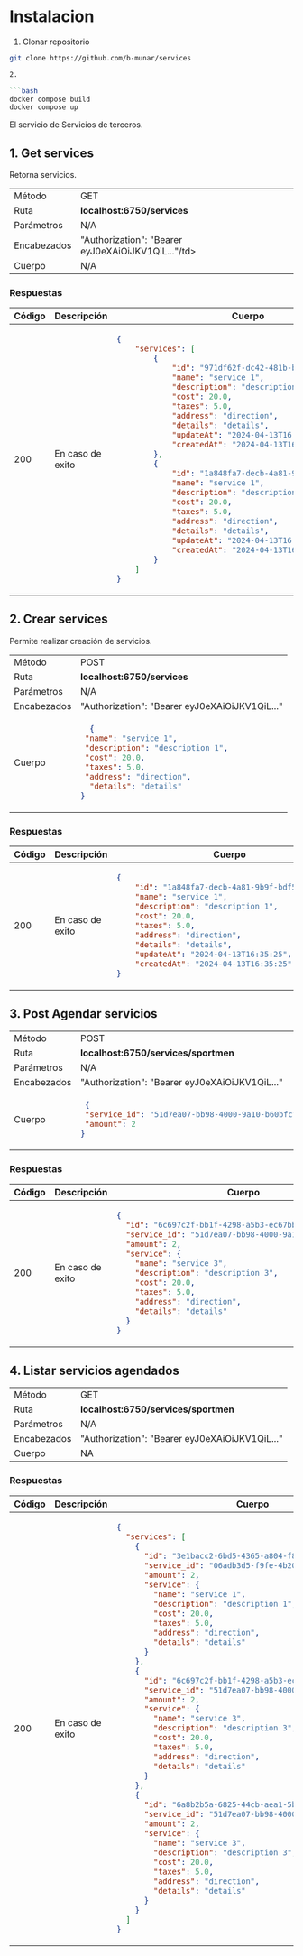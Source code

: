 # Instalacion

1. Clonar repositorio

```bash
git clone https://github.com/b-munar/services

2. 

```bash
docker compose build
docker compose up
```


El servicio de Servicios de terceros.

## 1. Get services 

Retorna servicios.

<table>
<tr>
<td> Método </td>
<td> GET </td>
</tr>
<tr>
<td> Ruta </td>
<td> <strong>localhost:6750/services</strong> </td>
</tr>
<tr>
<td> Parámetros </td>
<td> N/A </td>
</tr>
<tr>
<td> Encabezados </td>
<td> "Authorization": "Bearer eyJ0eXAiOiJKV1QiL..."/td>
</tr>
<tr>
<td> Cuerpo </td>
<td>N/A</td>
</tr>
</table>

### Respuestas

<table>
<tr>
<th> Código </th>
<th> Descripción </th>
<th> Cuerpo </th>
</tr>
<tbody>
<td> 200 </td>
<td>En caso de exito</td>
<td>

```json
{
    "services": [
        {
            "id": "971df62f-dc42-481b-b320-2d090ef5aaa1",
            "name": "service 1",
            "description": "description 1",
            "cost": 20.0,
            "taxes": 5.0,
            "address": "direction",
            "details": "details",
            "updateAt": "2024-04-13T16:33:15",
            "createdAt": "2024-04-13T16:33:15"
        },
        {
            "id": "1a848fa7-decb-4a81-9b9f-bdf5d5a39a30",
            "name": "service 1",
            "description": "description 1",
            "cost": 20.0,
            "taxes": 5.0,
            "address": "direction",
            "details": "details",
            "updateAt": "2024-04-13T16:35:25",
            "createdAt": "2024-04-13T16:35:25"
        }
    ]
}
```
</td>
</tr>
</tbody>
</table>

## 2. Crear services 

Permite realizar creación de servicios.

<table>
<tr>
<td> Método </td>
<td> POST </td>
</tr>
<tr>
<td> Ruta </td>
<td> <strong>localhost:6750/services</strong> </td>
</tr>
<tr>
<td> Parámetros </td>
<td> N/A </td>
</tr>
<tr>
<td> Encabezados </td>
<td> "Authorization": "Bearer eyJ0eXAiOiJKV1QiL..."</td>
</tr>
<tr>
<td> Cuerpo </td>
<td>

```json
  {
 "name": "service 1",
 "description": "description 1",
 "cost": 20.0,
 "taxes": 5.0,
 "address": "direction",
  "details": "details"
}
  ```
</td>
</tr>
</table>

### Respuestas

<table>
<tr>
<th> Código </th>
<th> Descripción </th>
<th> Cuerpo </th>
</tr>
<tbody>
<td> 200 </td>
<td>En caso de exito</td>
<td>

```json
{
    "id": "1a848fa7-decb-4a81-9b9f-bdf5d5a39a30",
    "name": "service 1",
    "description": "description 1",
    "cost": 20.0,
    "taxes": 5.0,
    "address": "direction",
    "details": "details",
    "updateAt": "2024-04-13T16:35:25",
    "createdAt": "2024-04-13T16:35:25"
}
```
</td>
</tr>
</tbody>
</table>

## 3. Post Agendar servicios 

<table>
<tr>
<td> Método </td>
<td> POST </td>
</tr>
<tr>
<td> Ruta </td>
<td> <strong>localhost:6750/services/sportmen</strong> </td>
</tr>
<tr>
<td> Parámetros </td>
<td> N/A </td>
</tr>
<tr>
<td> Encabezados </td>
<td> "Authorization": "Bearer eyJ0eXAiOiJKV1QiL..."</td>
</tr>
<tr>
<td> Cuerpo </td>
<td>

```json
 {
 "service_id": "51d7ea07-bb98-4000-9a10-b60bfcf5c848",
 "amount": 2
}
  ```
</td>
</tr>
</table>

### Respuestas

<table>
<tr>
<th> Código </th>
<th> Descripción </th>
<th> Cuerpo </th>
</tr>
<tbody>
<td> 200 </td>
<td>En caso de exito</td>
<td>

```json
{
  "id": "6c697c2f-bb1f-4298-a5b3-ec67bbae42e4",
  "service_id": "51d7ea07-bb98-4000-9a10-b60bfcf5c848",
  "amount": 2,
  "service": {
    "name": "service 3",
    "description": "description 3",
    "cost": 20.0,
    "taxes": 5.0,
    "address": "direction",
    "details": "details"
  }
}
```
</td>
</tr>
</tbody>
</table>


## 4. Listar servicios agendados 

<table>
<tr>
<td> Método </td>
<td> GET </td>
</tr>
<tr>
<td> Ruta </td>
<td> <strong>localhost:6750/services/sportmen</strong> </td>
</tr>
<tr>
<td> Parámetros </td>
<td> N/A </td>
</tr>
<tr>
<td> Encabezados </td>
<td> "Authorization": "Bearer eyJ0eXAiOiJKV1QiL..."</td>
</tr>
<tr>
<td> Cuerpo </td>
<td>
NA
</td>
</tr>
</table>

### Respuestas

<table>
<tr>
<th> Código </th>
<th> Descripción </th>
<th> Cuerpo </th>
</tr>
<tbody>
<td> 200 </td>
<td>En caso de exito</td>
<td>

```json
{
  "services": [
    {
      "id": "3e1bacc2-6bd5-4365-a804-f8f54c45dfe7",
      "service_id": "06adb3d5-f9fe-4b20-acfe-62b50e9e0f80",
      "amount": 2,
      "service": {
        "name": "service 1",
        "description": "description 1",
        "cost": 20.0,
        "taxes": 5.0,
        "address": "direction",
        "details": "details"
      }
    },
    {
      "id": "6c697c2f-bb1f-4298-a5b3-ec67bbae42e4",
      "service_id": "51d7ea07-bb98-4000-9a10-b60bfcf5c848",
      "amount": 2,
      "service": {
        "name": "service 3",
        "description": "description 3",
        "cost": 20.0,
        "taxes": 5.0,
        "address": "direction",
        "details": "details"
      }
    },
    {
      "id": "6a8b2b5a-6825-44cb-aea1-5b602bd8280b",
      "service_id": "51d7ea07-bb98-4000-9a10-b60bfcf5c848",
      "amount": 2,
      "service": {
        "name": "service 3",
        "description": "description 3",
        "cost": 20.0,
        "taxes": 5.0,
        "address": "direction",
        "details": "details"
      }
    }
  ]
}
```
</td>
</tr>
</tbody>
</table>
